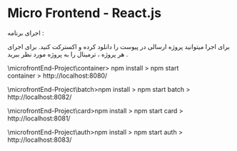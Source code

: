 # Micro Frontend - React.js


اجرای برنامه : 

برای اجرا میتوانید پروژه ارسالی در پیوست را دانلود کرده و اکسترکت کنید. 
  برای اجرای هر پروژه ، ترمینال را به پروژه مورد نظر ببرید .

\microfrontEnd-Project\container> npm install   >  npm start  
  container > http://localhost:8080/     

\microfrontEnd-Project\batch>npm install  >  npm start
batch > http://localhost:8082/

\microfrontEnd-Project\card>npm install  >  npm start
card > http://localhost:8081/

\microfrontEnd-Project\auth>npm install  >  npm start
auth > http://localhost:8083/


